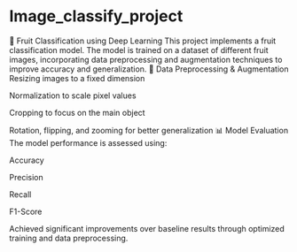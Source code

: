 # Image_classify_project
🍎 Fruit Classification using Deep Learning
This project implements a fruit classification model. The model is trained on a dataset of different fruit images, incorporating data preprocessing and augmentation techniques to improve accuracy and generalization.
🔧 Data Preprocessing & Augmentation
Resizing images to a fixed dimension

Normalization to scale pixel values

Cropping to focus on the main object

Rotation, flipping, and zooming for better generalization
📊 Model Evaluation
The model performance is assessed using:

Accuracy

Precision

Recall

F1-Score

Achieved significant improvements over baseline results through optimized training and data preprocessing.
